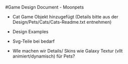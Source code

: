 #Game Design Document - Moonpets

- Cat Game Objekt hinzugefügt (Details bitte aus der Design/Pets/Cats/Cats-Readme.txt entnehmen)
- Design Examples
- Svg-Teile bei bedarf

- WIe machen wir Details/ Skins wie Galaxy Textur (vllt animiert/dynamisch) für Pets?